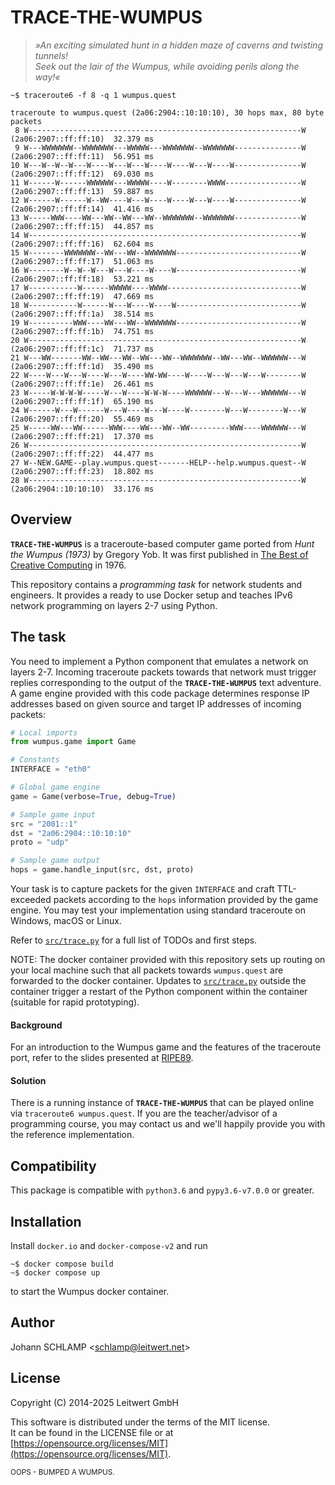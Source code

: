 # TRACE-THE-WUMPUS

> *»An exciting simulated hunt in a hidden maze of caverns and twisting tunnels!  
> Seek out the lair of the Wumpus, while avoiding perils along the way!«*

`~$ traceroute6 -f 8 -q 1 wumpus.quest`
```
traceroute to wumpus.quest (2a06:2904::10:10:10), 30 hops max, 80 byte packets
 8 W-------------------------------------------------------------W (2a06:2907::ff:ff:10)  32.379 ms
 9 W---WWWWWWW--WWWWWWW---WWWWW---WWWWWWW--WWWWWWW---------------W (2a06:2907::ff:ff:11)  56.951 ms
10 W---W--W--W---W----W---W---W----W----W---W----W---------------W (2a06:2907::ff:ff:12)  69.030 ms
11 W------W------WWWWWW---WWWWW----W--------WWWW-----------------W (2a06:2907::ff:ff:13)  59.887 ms
12 W------W------W--WW----W---W----W----W---W----W---------------W (2a06:2907::ff:ff:14)  41.416 ms
13 W-----WWW----WW---WW--WW---WW--WWWWWWW--WWWWWWW---------------W (2a06:2907::ff:ff:15)  44.857 ms
14 W-------------------------------------------------------------W (2a06:2907::ff:ff:16)  62.604 ms
15 W--------WWWWWWW--WW---WW--WWWWWWW----------------------------W (2a06:2907::ff:ff:17)  51.063 ms
16 W--------W--W--W---W---W----W----W----------------------------W (2a06:2907::ff:ff:18)  53.221 ms
17 W-----------W------WWWWW----WWWW------------------------------W (2a06:2907::ff:ff:19)  47.669 ms
18 W-----------W------W---W----W----W----------------------------W (2a06:2907::ff:ff:1a)  38.514 ms
19 W----------WWW----WW---WW--WWWWWWW----------------------------W (2a06:2907::ff:ff:1b)  74.751 ms
20 W-------------------------------------------------------------W (2a06:2907::ff:ff:1c)  71.737 ms
21 W---WW-------WW--WW---WW--WW---WW--WWWWWWW--WW---WW--WWWWWW---W (2a06:2907::ff:ff:1d)  35.490 ms
22 W----W---W---W----W---W----WW-WW----W----W---W---W---W--------W (2a06:2907::ff:ff:1e)  26.461 ms
23 W-----W-W-W-W-----W---W----W-W-W----WWWWWW---W---W---WWWWWW---W (2a06:2907::ff:ff:1f)  65.190 ms
24 W------W---W------W---W----W---W----W--------W---W--------W---W (2a06:2907::ff:ff:20)  55.469 ms
25 W-----WW---WW------WWW----WW---WW--WW---------WWW----WWWWWW---W (2a06:2907::ff:ff:21)  17.370 ms
26 W-------------------------------------------------------------W (2a06:2907::ff:ff:22)  44.477 ms
27 W--NEW.GAME--play.wumpus.quest-------HELP--help.wumpus.quest--W (2a06:2907::ff:ff:23)  18.802 ms
28 W-------------------------------------------------------------W (2a06:2904::10:10:10)  33.176 ms
```

## Overview

**`TRACE-THE-WUMPUS`** is a traceroute-based computer game ported from *Hunt
the Wumpus (1973)* by Gregory Yob. It was first published in [The Best of
Creative Computing](https://www.atariarchives.org/bcc1/showpage.php?page=247)
in 1976.

This repository contains a *programming task* for network students and
engineers. It provides a ready to use Docker setup and teaches IPv6 network
programming on layers 2-7 using Python.

## The task

You need to implement a Python component that emulates a network on layers 2-7.
Incoming traceroute packets towards that network must trigger replies
corresponding to the output of the **`TRACE-THE-WUMPUS`** text adventure. A
game engine provided with this code package determines response IP addresses
based on given source and target IP addresses of incoming packets:

```python
# Local imports
from wumpus.game import Game

# Constants
INTERFACE = "eth0"

# Global game engine
game = Game(verbose=True, debug=True)

# Sample game input
src = "2001::1"
dst = "2a06:2904::10:10:10"
proto = "udp"

# Sample game output
hops = game.handle_input(src, dst, proto)
```

Your task is to capture packets for the given `INTERFACE` and craft
TTL-exceeded packets according to the `hops` information provided by the game
engine. You may test your implementation using standard traceroute on Windows,
macOS or Linux.

Refer to [`src/trace.py`](src/trace.py) for a full list of TODOs and first
steps.

NOTE: The docker container provided with this repository sets up routing on
your local machine such that all packets towards `wumpus.quest` are forwarded
to the docker container. Updates to [`src/trace.py`](src/trace.py) outside the
container trigger a restart of the Python component within the container
(suitable for rapid prototyping).

#### Background

For an introduction to the Wumpus game and the features of the traceroute port,
refer to the slides presented at [RIPE89](https://ripe89.ripe.net/presentations/61-LEITWERT_2024-10-29_RIPE89_Trace-the-Wumpus.pdf).

#### Solution

There is a running instance of **`TRACE-THE-WUMPUS`** that can be played online
via `traceroute6 wumpus.quest`. If you are the teacher/advisor of a programming
course, you may contact us and we'll happily provide you with the reference
implementation.

## Compatibility

This package is compatible with `python3.6` and `pypy3.6-v7.0.0` or greater.

## Installation

Install `docker.io` and `docker-compose-v2` and run

```
~$ docker compose build
~$ docker compose up
```

to start the Wumpus docker container.

## Author

Johann SCHLAMP <[schlamp@leitwert.net](mailto:schlamp@leitwert.net)>

## License

Copyright (C) 2014-2025 Leitwert GmbH

This software is distributed under the terms of the MIT license.  
It can be found in the LICENSE file or at [https://opensource.org/licenses/MIT](https://opensource.org/licenses/MIT).

<sub>OOPS - BUMPED A WUMPUS.</sub>
